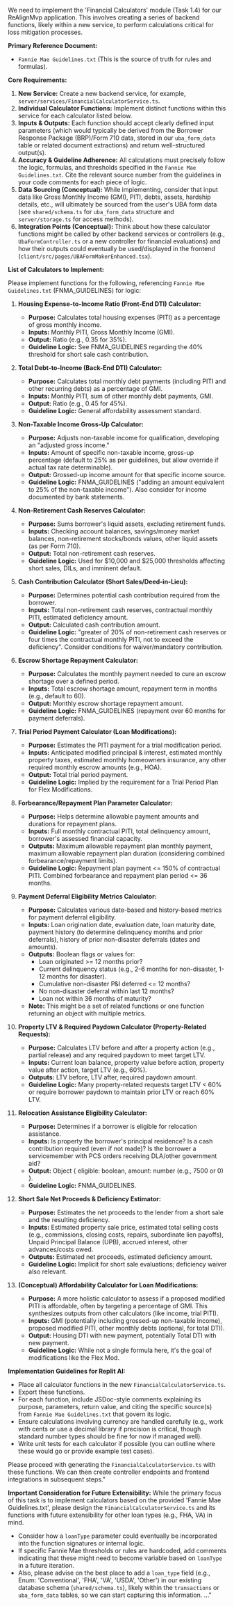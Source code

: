 We need to implement the 'Financial Calculators' module (Task 1.4) for our ReAlignMvp application. This involves creating a series of backend functions, likely within a new service, to perform calculations critical for loss mitigation processes.

**Primary Reference Document:**

* `Fannie Mae Guidelines.txt` (This is the source of truth for rules and formulas).

**Core Requirements:**

1. **New Service:** Create a new backend service, for example, `server/services/FinancialCalculatorService.ts`.  
2. **Individual Calculator Functions:** Implement distinct functions within this service for each calculator listed below.  
3. **Inputs & Outputs:** Each function should accept clearly defined input parameters (which would typically be derived from the Borrower Response Package (BRP)/Form 710 data, stored in our `uba_form_data` table or related document extractions) and return well-structured output(s).  
4. **Accuracy & Guideline Adherence:** All calculations must precisely follow the logic, formulas, and thresholds specified in the `Fannie Mae Guidelines.txt`. Cite the relevant source number from the guidelines in your code comments for each piece of logic.  
5. **Data Sourcing (Conceptual):** While implementing, consider that input data like Gross Monthly Income (GMI), PITI, debts, assets, hardship details, etc., will ultimately be sourced from the user's UBA form data (see `shared/schema.ts` for `uba_form_data` structure and `server/storage.ts` for access methods).  
6. **Integration Points (Conceptual):** Think about how these calculator functions might be called by other backend services or controllers (e.g., `UbaFormController.ts` or a new controller for financial evaluations) and how their outputs could eventually be used/displayed in the frontend (`client/src/pages/UBAFormMakerEnhanced.tsx`).

**List of Calculators to Implement:**

Please implement functions for the following, referencing `Fannie Mae Guidelines.txt` (FNMA\_GUIDELINES) for logic:

1. **Housing Expense-to-Income Ratio (Front-End DTI) Calculator:**

   * **Purpose:** Calculates total housing expenses (PITI) as a percentage of gross monthly income.  
   * **Inputs:** Monthly PITI, Gross Monthly Income (GMI).  
   * **Output:** Ratio (e.g., 0.35 for 35%).  
   * **Guideline Logic:** See FNMA\_GUIDELINES regarding the 40% threshold for short sale cash contribution.  
2. **Total Debt-to-Income (Back-End DTI) Calculator:**

   * **Purpose:** Calculates total monthly debt payments (including PITI and other recurring debts) as a percentage of GMI.  
   * **Inputs:** Monthly PITI, sum of other monthly debt payments, GMI.  
   * **Output:** Ratio (e.g., 0.45 for 45%).  
   * **Guideline Logic:** General affordability assessment standard.  
3. **Non-Taxable Income Gross-Up Calculator:**

   * **Purpose:** Adjusts non-taxable income for qualification, developing an "adjusted gross income."  
   * **Inputs:** Amount of specific non-taxable income, gross-up percentage (default to 25% as per guidelines, but allow override if actual tax rate determinable).  
   * **Output:** Grossed-up income amount for that specific income source.  
   * **Guideline Logic:** FNMA\_GUIDELINES ("adding an amount equivalent to 25% of the non-taxable income"). Also consider for income documented by bank statements.  
4. **Non-Retirement Cash Reserves Calculator:**

   * **Purpose:** Sums borrower's liquid assets, excluding retirement funds.  
   * **Inputs:** Checking account balances, savings/money market balances, non-retirement stocks/bonds values, other liquid assets (as per Form 710).  
   * **Output:** Total non-retirement cash reserves.  
   * **Guideline Logic:** Used for $10,000 and $25,000 thresholds affecting short sales, DILs, and imminent default.  
5. **Cash Contribution Calculator (Short Sales/Deed-in-Lieu):**

   * **Purpose:** Determines potential cash contribution required from the borrower.  
   * **Inputs:** Total non-retirement cash reserves, contractual monthly PITI, estimated deficiency amount.  
   * **Output:** Calculated cash contribution amount.  
   * **Guideline Logic:** "greater of 20% of non-retirement cash reserves or four times the contractual monthly PITI, not to exceed the deficiency". Consider conditions for waiver/mandatory contribution.  
6. **Escrow Shortage Repayment Calculator:**

   * **Purpose:** Calculates the monthly payment needed to cure an escrow shortage over a defined period.  
   * **Inputs:** Total escrow shortage amount, repayment term in months (e.g., default to 60).  
   * **Output:** Monthly escrow shortage repayment amount.  
   * **Guideline Logic:** FNMA\_GUIDELINES (repayment over 60 months for payment deferrals).  
7. **Trial Period Payment Calculator (Loan Modifications):**

   * **Purpose:** Estimates the PITI payment for a trial modification period.  
   * **Inputs:** Anticipated modified principal & interest, estimated monthly property taxes, estimated monthly homeowners insurance, any other required monthly escrow amounts (e.g., HOA).  
   * **Output:** Total trial period payment.  
   * **Guideline Logic:** Implied by the requirement for a Trial Period Plan for Flex Modifications.  
8. **Forbearance/Repayment Plan Parameter Calculator:**

   * **Purpose:** Helps determine allowable payment amounts and durations for repayment plans.  
   * **Inputs:** Full monthly contractual PITI, total delinquency amount, borrower's assessed financial capacity.  
   * **Outputs:** Maximum allowable repayment plan monthly payment, maximum allowable repayment plan duration (considering combined forbearance/repayment limits).  
   * **Guideline Logic:** Repayment plan payment \<= 150% of contractual PITI. Combined forbearance and repayment plan period \<= 36 months.  
9. **Payment Deferral Eligibility Metrics Calculator:**

   * **Purpose:** Calculates various date-based and history-based metrics for payment deferral eligibility.  
   * **Inputs:** Loan origination date, evaluation date, loan maturity date, payment history (to determine delinquency months and prior deferrals), history of prior non-disaster deferrals (dates and amounts).  
   * **Outputs:** Boolean flags or values for:  
     * Loan originated \>= 12 months prior?  
     * Current delinquency status (e.g., 2-6 months for non-disaster, 1-12 months for disaster).  
     * Cumulative non-disaster P\&I deferred \<= 12 months?  
     * No non-disaster deferral within last 12 months?  
     * Loan not within 36 months of maturity?  
   * **Note:** This might be a set of related functions or one function returning an object with multiple metrics.  
10. **Property LTV & Required Paydown Calculator (Property-Related Requests):**

    * **Purpose:** Calculates LTV before and after a property action (e.g., partial release) and any required paydown to meet target LTV.  
    * **Inputs:** Current loan balance, property value before action, property value after action, target LTV (e.g., 60%).  
    * **Outputs:** LTV before, LTV after, required paydown amount.  
    * **Guideline Logic:** Many property-related requests target LTV \< 60% or require borrower paydown to maintain prior LTV or reach 60% LTV.  
11. **Relocation Assistance Eligibility Calculator:**

    * **Purpose:** Determines if a borrower is eligible for relocation assistance.  
    * **Inputs:** Is property the borrower's principal residence? Is a cash contribution required (even if not made)? Is the borrower a servicemember with PCS orders receiving DLA/other government aid?  
    * **Output:** Object { eligible: boolean, amount: number (e.g., 7500 or 0\) }.  
    * **Guideline Logic:** FNMA\_GUIDELINES.  
12. **Short Sale Net Proceeds & Deficiency Estimator:**

    * **Purpose:** Estimates the net proceeds to the lender from a short sale and the resulting deficiency.  
    * **Inputs:** Estimated property sale price, estimated total selling costs (e.g., commissions, closing costs, repairs, subordinate lien payoffs), Unpaid Principal Balance (UPB), accrued interest, other advances/costs owed.  
    * **Outputs:** Estimated net proceeds, estimated deficiency amount.  
    * **Guideline Logic:** Implicit for short sale evaluations; deficiency waiver also relevant.  
13. **(Conceptual) Affordability Calculator for Loan Modifications:**

    * **Purpose:** A more holistic calculator to assess if a proposed modified PITI is affordable, often by targeting a percentage of GMI. This synthesizes outputs from other calculators (like income, trial PITI).  
    * **Inputs:** GMI (potentially including grossed-up non-taxable income), proposed modified PITI, other monthly debts (optional, for total DTI).  
    * **Output:** Housing DTI with new payment, potentially Total DTI with new payment.  
    * **Guideline Logic:** While not a single formula here, it's the goal of modifications like the Flex Mod.

**Implementation Guidelines for Replit AI:**

* Place all calculator functions in the new `FinancialCalculatorService.ts`.  
* Export these functions.  
* For each function, include JSDoc-style comments explaining its purpose, parameters, return value, and citing the specific source(s) from `Fannie Mae Guidelines.txt` that govern its logic.  
* Ensure calculations involving currency are handled carefully (e.g., work with cents or use a decimal library if precision is critical, though standard number types should be fine for now if managed well).  
* Write unit tests for each calculator if possible (you can outline where these would go or provide example test cases).

Please proceed with generating the `FinancialCalculatorService.ts` with these functions. We can then create controller endpoints and frontend integrations in subsequent steps."

**Important Consideration for Future Extensibility:** While the primary focus of this task is to implement calculators based on the provided 'Fannie Mae Guidelines.txt', please design the `FinancialCalculatorService.ts` and its functions with future extensibility for other loan types (e.g., FHA, VA) in mind.

* Consider how a `loanType` parameter could eventually be incorporated into the function signatures or internal logic.  
* If specific Fannie Mae thresholds or rules are hardcoded, add comments indicating that these might need to become variable based on `loanType` in a future iteration.  
* Also, please advise on the best place to add a `loan_type` field (e.g., Enum: 'Conventional', 'FHA', 'VA', 'USDA', 'Other') in our existing database schema (`shared/schema.ts`), likely within the `transactions` or `uba_form_data` tables, so we can start capturing this information. ..."

